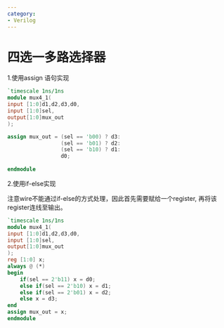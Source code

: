 ```yaml
---
category: 
- Verilog
---
```



# 四选一多路选择器

1.使用assign 语句实现

```verilog
`timescale 1ns/1ns
module mux4_1(
input [1:0]d1,d2,d3,d0,
input [1:0]sel,
output[1:0]mux_out
);

assign mux_out = (sel == 'b00) ? d3:
                 (sel == 'b01) ? d2:
                 (sel == 'b10) ? d1:
                 d0;
                 
endmodule
```

2.使用if-else实现

注意wire不能通过if-else的方式处理，因此首先需要赋给一个register, 再将该register连线至输出。

```verilog
`timescale 1ns/1ns
module mux4_1(
input [1:0]d1,d2,d3,d0,
input [1:0]sel,
output[1:0]mux_out
);
reg [1:0] x;
always @ (*)
begin
    if(sel == 2'b11) x = d0;
    else if(sel == 2'b10) x = d1;
    else if(sel == 2'b01) x = d2;
    else x = d3;
end
assign mux_out = x;
endmodule
```